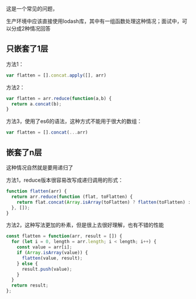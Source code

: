 这是一个常见的问题，

生产环境中应该直接使用lodash库，其中有一组函数处理这种情况；面试中，可以分成2种情况回答

只嵌套了1层
----

方法1：

```js
var flatten = [].concat.apply([], arr)
```

方法2：

```js
var flatten = arr.reduce(function(a,b) {
  return a.concat(b);
}
```

方法3，使用了es6的语法，这种方式不能用于很大的数组：
```js
var flatten = [].concat(...arr)
```

嵌套了n层
----

这种情况自然就是要用递归了

方法1，reduce版本很容易改写成递归调用的形式：

```js
function flatten(arr) {
  return arr.reduce(function (flat, toFlatten) {
    return flat.concat(Array.isArray(toFlatten) ? flatten(toFlatten) : toFlatten);
  }, []);
}
```

方法2，这种写法更加的朴素，但是很上去很好理解，也有不错的性能

```js
const flatten = function(arr, result = []) {
  for (let i = 0, length = arr.length; i < length; i++) {
    const value = arr[i];
    if (Array.isArray(value)) {
      flatten(value, result);
    } else {
      result.push(value);
    }
  }
  return result;
};
```


